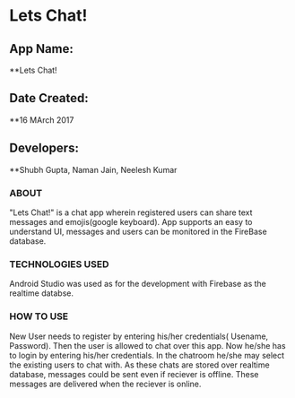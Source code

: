 # Lets Chat!

## App Name:
**Lets Chat!

## Date Created: 
**16 MArch 2017

## Developers: 
**Shubh Gupta, Naman Jain, Neelesh Kumar

### ABOUT
"Lets Chat!" is a chat app wherein registered users can share text messages and emojis(google keyboard). App supports an easy to understand UI, messages and users can be monitored in the FireBase database.

### TECHNOLOGIES USED
Android Studio was used as for the development with Firebase as the realtime databse.

### HOW TO USE
New User needs to register by entering his/her credentials( Usename, Password). Then the user is allowed to chat over this app. Now he/she has to login by entering his/her credentials.
In the chatroom he/she may select the existing users to chat with. As these chats are stored over realtime database, messages could be sent even if reciever is offline. These messages are delivered when the reciever is online.


